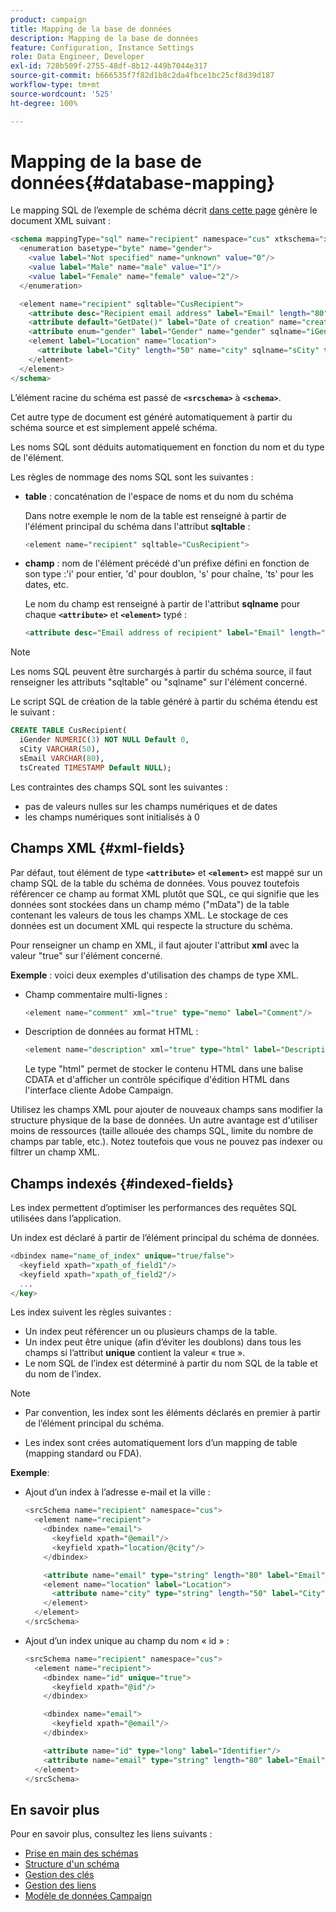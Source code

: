 ```yaml
---
product: campaign
title: Mapping de la base de données
description: Mapping de la base de données
feature: Configuration, Instance Settings
role: Data Engineer, Developer
exl-id: 728b509f-2755-48df-8b12-449b7044e317
source-git-commit: b666535f7f82d1b8c2da4fbce1bc25cf8d39d187
workflow-type: tm+mt
source-wordcount: '525'
ht-degree: 100%

---
```


# Mapping de la base de données{#database-mapping}

Le mapping SQL de l’exemple de schéma décrit [dans cette page](schema-structure.md) génère le document XML suivant :

```sql
<schema mappingType="sql" name="recipient" namespace="cus" xtkschema="xtk:schema">
  <enumeration basetype="byte" name="gender">    
    <value label="Not specified" name="unknown" value="0"/>    
    <value label="Male" name="male" value="1"/>    
    <value label="Female" name="female" value="2"/> 
  </enumeration>  

  <element name="recipient" sqltable="CusRecipient">    
    <attribute desc="Recipient email address" label="Email" length="80" name="email" sqlname="sEmail" type="string"/>    
    <attribute default="GetDate()" label="Date of creation" name="created" sqlname="tsCreated" type="datetime"/>    
    <attribute enum="gender" label="Gender" name="gender" sqlname="iGender" type="byte"/>    
    <element label="Location" name="location">      
      <attribute label="City" length="50" name="city" sqlname="sCity" type="string" userEnum="city"/>    
    </element>  
  </element>
</schema>
```

L’élément racine du schéma est passé de **`<srcschema>`** à **`<schema>`**.

Cet autre type de document est généré automatiquement à partir du schéma source et est simplement appelé schéma.

Les noms SQL sont déduits automatiquement en fonction du nom et du type de l&#39;élément.

Les règles de nommage des noms SQL sont les suivantes :

* **table** : concaténation de l&#39;espace de noms et du nom du schéma

  Dans notre exemple le nom de la table est renseigné à partir de l&#39;élément principal du schéma dans l&#39;attribut **sqltable** :

  ```sql
  <element name="recipient" sqltable="CusRecipient">
  ```

* **champ** : nom de l&#39;élément précédé d&#39;un préfixe défini en fonction de son type :&#39;i&#39; pour entier, &#39;d&#39; pour doublon, &#39;s&#39; pour chaîne, &#39;ts&#39; pour les dates, etc.

  Le nom du champ est renseigné à partir de l&#39;attribut **sqlname** pour chaque **`<attribute>`** et **`<element>`** typé :

  ```sql
  <attribute desc="Email address of recipient" label="Email" length="80" name="email" sqlname="sEmail" type="string"/> 
  ```

>[!NOTE]
>
>Les noms SQL peuvent être surchargés à partir du schéma source, il faut renseigner les attributs &quot;sqltable&quot; ou &quot;sqlname&quot; sur l&#39;élément concerné.

Le script SQL de création de la table généré à partir du schéma étendu est le suivant :

```sql
CREATE TABLE CusRecipient(
  iGender NUMERIC(3) NOT NULL Default 0,   
  sCity VARCHAR(50),   
  sEmail VARCHAR(80),
  tsCreated TIMESTAMP Default NULL);
```

Les contraintes des champs SQL sont les suivantes :

* pas de valeurs nulles sur les champs numériques et de dates
* les champs numériques sont initialisés à 0

## Champs XML {#xml-fields}

Par défaut, tout élément de type **`<attribute>`** et **`<element>`** est mappé sur un champ SQL de la table du schéma de données. Vous pouvez toutefois référencer ce champ au format XML plutôt que SQL, ce qui signifie que les données sont stockées dans un champ mémo (&quot;mData&quot;) de la table contenant les valeurs de tous les champs XML. Le stockage de ces données est un document XML qui respecte la structure du schéma.

Pour renseigner un champ en XML, il faut ajouter l&#39;attribut **xml** avec la valeur &quot;true&quot; sur l&#39;élément concerné.

**Exemple** : voici deux exemples d&#39;utilisation des champs de type XML.

* Champ commentaire multi-lignes :

  ```sql
  <element name="comment" xml="true" type="memo" label="Comment"/>
  ```

* Description de données au format HTML :

  ```sql
  <element name="description" xml="true" type="html" label="Description"/>
  ```

  Le type &quot;html&quot; permet de stocker le contenu HTML dans une balise CDATA et d&#39;afficher un contrôle spécifique d&#39;édition HTML dans l&#39;interface cliente Adobe Campaign.

Utilisez les champs XML pour ajouter de nouveaux champs sans modifier la structure physique de la base de données. Un autre avantage est d&#39;utiliser moins de ressources (taille allouée des champs SQL, limite du nombre de champs par table, etc.). Notez toutefois que vous ne pouvez pas indexer ou filtrer un champ XML.

## Champs indexés {#indexed-fields}

Les index permettent d’optimiser les performances des requêtes SQL utilisées dans l’application.

Un index est déclaré à partir de l’élément principal du schéma de données.

```sql
<dbindex name="name_of_index" unique="true/false">
  <keyfield xpath="xpath_of_field1"/>
  <keyfield xpath="xpath_of_field2"/>
  ...
</key>
```

Les index suivent les règles suivantes :

* Un index peut référencer un ou plusieurs champs de la table.
* Un index peut être unique (afin d’éviter les doublons) dans tous les champs si l’attribut **unique** contient la valeur « true ».
* Le nom SQL de l’index est déterminé à partir du nom SQL de la table et du nom de l’index.

>[!NOTE]
>
>* Par convention, les index sont les éléments déclarés en premier à partir de l’élément principal du schéma.
>
>* Les index sont crées automatiquement lors d’un mapping de table (mapping standard ou FDA).

**Exemple**:

* Ajout d’un index à l’adresse e-mail et la ville :

  ```sql
  <srcSchema name="recipient" namespace="cus">
    <element name="recipient">
      <dbindex name="email">
        <keyfield xpath="@email"/> 
        <keyfield xpath="location/@city"/> 
      </dbindex>
  
      <attribute name="email" type="string" length="80" label="Email" desc="Email address of recipient"/>
      <element name="location" label="Location">
        <attribute name="city" type="string" length="50" label="City" userEnum="city"/>
      </element>
    </element>
  </srcSchema>
  ```

* Ajout d’un index unique au champ du nom « id » :

  ```sql
  <srcSchema name="recipient" namespace="cus">
    <element name="recipient">
      <dbindex name="id" unique="true">
        <keyfield xpath="@id"/> 
      </dbindex>
  
      <dbindex name="email">
        <keyfield xpath="@email"/> 
      </dbindex>
  
      <attribute name="id" type="long" label="Identifier"/>
      <attribute name="email" type="string" length="80" label="Email" desc="Email address of recipient"/>
    </element>
  </srcSchema>
  ```

## En savoir plus

Pour en savoir plus, consultez les liens suivants :

* [Prise en main des schémas](about-schema-reference.md)
* [Structure d&#39;un schéma](schema-structure.md)
* [Gestion des clés](database-keys.md)
* [Gestion des liens](database-links.md)
* [Modèle de données Campaign](about-data-model.md)